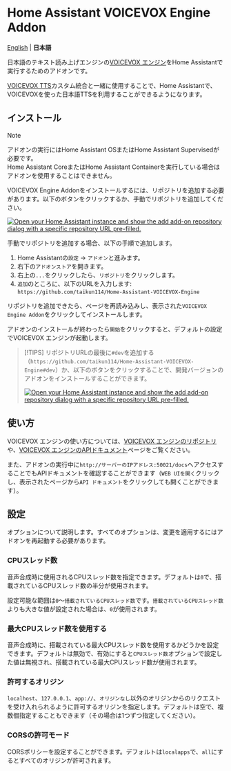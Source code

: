 # Home Assistant VOICEVOX Engine Addon
[English](/voicevox_engine_addon/DOCS.md) | **日本語**

日本語のテキスト読み上げエンジンの[VOICEVOX エンジン](https://github.com/VOICEVOX/voicevox_engine)をHome Assistantで実行するためのアドオンです。

[VOICEVOX TTS](https://github.com/taikun114/VOICEVOX-TTS-for-Home-Assistant)カスタム統合と一緒に使用することで、Home Assistantで、VOICEVOXを使った日本語TTSを利用することができるようになります。


## インストール
>[!NOTE]
>アドオンの実行にはHome Assistant OSまたはHome Assistant Supervisedが必要です。\
>Home Assistant CoreまたはHome Assistant Containerを実行している場合はアドオンを使用することはできません。

VOICEVOX Engine Addonをインストールするには、リポジトリを追加する必要があります。以下のボタンをクリックするか、手動でリポジトリを追加してください。

[![Open your Home Assistant instance and show the add add-on repository dialog with a specific repository URL pre-filled.](https://my.home-assistant.io/badges/supervisor_add_addon_repository.svg)](https://my.home-assistant.io/redirect/supervisor_add_addon_repository/?repository_url=https%3A%2F%2Fgithub.com%2Ftaikun114%2FHome-Assistant-VOICEVOX-Engine)

手動でリポジトリを追加する場合、以下の手順で追加します。
1. Home Assistantの`設定` → `アドオン`と進みます。
2. 右下の`アドオンストア`を開きます。
3. 右上の`...`をクリックしたら、`リポジトリ`をクリックします。
4. `追加`のところに、以下のURLを入力します:\
   `https://github.com/taikun114/Home-Assistant-VOICEVOX-Engine`

リポジトリを追加できたら、ページを再読み込みし、表示された`VOICEVOX Engine Addon`をクリックしてインストールします。

アドオンのインストールが終わったら`開始`をクリックすると、デフォルトの設定でVOICEVOX エンジンが起動します。

> [!TIPS]
> リポジトリURLの最後に`#dev`を追加する（`https://github.com/taikun114/Home-Assistant-VOICEVOX-Engine#dev`）か、以下のボタンをクリックすることで、開発バージョンのアドオンをインストールすることができます。
>
> [![Open your Home Assistant instance and show the add add-on repository dialog with a specific repository URL pre-filled.](https://my.home-assistant.io/badges/supervisor_add_addon_repository.svg)](https://my.home-assistant.io/redirect/supervisor_add_addon_repository/?repository_url=https%3A%2F%2Fgithub.com%2Ftaikun114%2FHome-Assistant-VOICEVOX-Engine%23dev)


## 使い方
VOICEVOX エンジンの使い方については、[VOICEVOX エンジンのリポジトリ](https://github.com/VOICEVOX/voicevox_engine)や、[VOICEVOX エンジンのAPIドキュメント](https://voicevox.github.io/voicevox_engine/api/)ページをご覧ください。

また、アドオンの実行中に`http://サーバーのIPアドレス:50021/docs`へアクセスすることでもAPIドキュメントを確認することができます（`WEB UIを開く`クリックし、表示されたページから`API ドキュメント`をクリックしても開くことができます）。


## 設定
オプションについて説明します。すべてのオプションは、変更を適用するにはアドオンを再起動する必要があります。

### CPUスレッド数
音声合成時に使用されるCPUスレッド数を指定できます。デフォルトは`0`で、搭載されているCPUスレッド数の半分が使用されます。

設定可能な範囲は`0`〜`搭載されているCPUスレッド数`です。`搭載されているCPUスレッド数`よりも大きな値が設定された場合は、`0`が使用されます。

### 最大CPUスレッド数を使用する
音声合成時に、搭載されている最大CPUスレッド数を使用するかどうかを設定できます。デフォルトは無効で、有効にすると`CPUスレッド数`オプションで設定した値は無視され、搭載されている最大CPUスレッド数が使用されます。

### 許可するオリジン
`localhost`、`127.0.0.1`、`app://`、`オリジンなし`以外のオリジンからのリクエストを受け入れられるように許可するオリジンを指定します。デフォルトは空で、複数個指定することもできます（その場合は1つずつ指定してください）。

### CORSの許可モード
CORSポリシーを設定することができます。デフォルトは`localapps`で、`all`にするとすべてのオリジンが許可されます。
